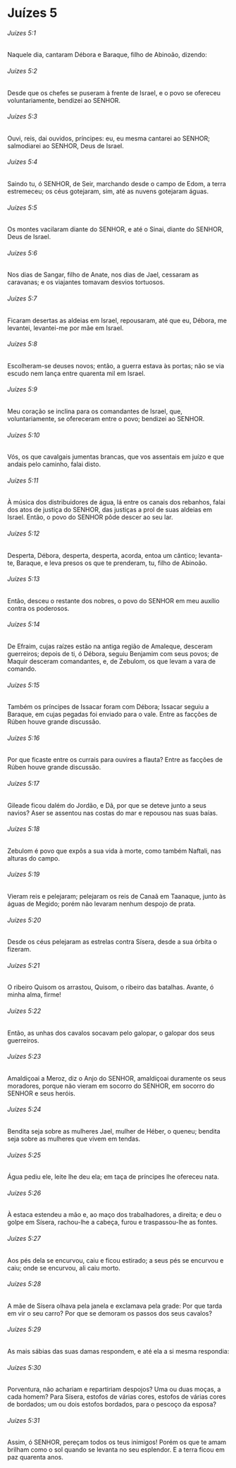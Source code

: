 # Juízes 5

###### Juízes 5:1

Naquele dia, cantaram Débora e Baraque, filho de Abinoão, dizendo:

###### Juízes 5:2

Desde que os chefes se puseram à frente de Israel, e o povo se ofereceu voluntariamente, bendizei ao SENHOR.

###### Juízes 5:3

Ouvi, reis, dai ouvidos, príncipes: eu, eu mesma cantarei ao SENHOR; salmodiarei ao SENHOR, Deus de Israel.

###### Juízes 5:4

Saindo tu, ó SENHOR, de Seir, marchando desde o campo de Edom, a terra estremeceu; os céus gotejaram, sim, até as nuvens gotejaram águas.

###### Juízes 5:5

Os montes vacilaram diante do SENHOR, e até o Sinai, diante do SENHOR, Deus de Israel.

###### Juízes 5:6

Nos dias de Sangar, filho de Anate, nos dias de Jael, cessaram as caravanas; e os viajantes tomavam desvios tortuosos.

###### Juízes 5:7

Ficaram desertas as aldeias em Israel, repousaram, até que eu, Débora, me levantei, levantei-me por mãe em Israel.

###### Juízes 5:8

Escolheram-se deuses novos; então, a guerra estava às portas; não se via escudo nem lança entre quarenta mil em Israel.

###### Juízes 5:9

Meu coração se inclina para os comandantes de Israel, que, voluntariamente, se ofereceram entre o povo; bendizei ao SENHOR.

###### Juízes 5:10

Vós, os que cavalgais jumentas brancas, que vos assentais em juízo e que andais pelo caminho, falai disto.

###### Juízes 5:11

À música dos distribuidores de água, lá entre os canais dos rebanhos, falai dos atos de justiça do SENHOR, das justiças a prol de suas aldeias em Israel. Então, o povo do SENHOR pôde descer ao seu lar.

###### Juízes 5:12

Desperta, Débora, desperta, desperta, acorda, entoa um cântico; levanta-te, Baraque, e leva presos os que te prenderam, tu, filho de Abinoão.

###### Juízes 5:13

Então, desceu o restante dos nobres, o povo do SENHOR em meu auxílio contra os poderosos.

###### Juízes 5:14

De Efraim, cujas raízes estão na antiga região de Amaleque, desceram guerreiros; depois de ti, ó Débora, seguiu Benjamim com seus povos; de Maquir desceram comandantes, e, de Zebulom, os que levam a vara de comando.

###### Juízes 5:15

Também os príncipes de Issacar foram com Débora; Issacar seguiu a Baraque, em cujas pegadas foi enviado para o vale. Entre as facções de Rúben houve grande discussão.

###### Juízes 5:16

Por que ficaste entre os currais para ouvires a flauta? Entre as facções de Rúben houve grande discussão.

###### Juízes 5:17

Gileade ficou dalém do Jordão, e Dã, por que se deteve junto a seus navios? Aser se assentou nas costas do mar e repousou nas suas baías.

###### Juízes 5:18

Zebulom é povo que expôs a sua vida à morte, como também Naftali, nas alturas do campo.

###### Juízes 5:19

Vieram reis e pelejaram; pelejaram os reis de Canaã em Taanaque, junto às águas de Megido; porém não levaram nenhum despojo de prata.

###### Juízes 5:20

Desde os céus pelejaram as estrelas contra Sísera, desde a sua órbita o fizeram.

###### Juízes 5:21

O ribeiro Quisom os arrastou, Quisom, o ribeiro das batalhas. Avante, ó minha alma, firme!

###### Juízes 5:22

Então, as unhas dos cavalos socavam pelo galopar, o galopar dos seus guerreiros.

###### Juízes 5:23

Amaldiçoai a Meroz, diz o Anjo do SENHOR, amaldiçoai duramente os seus moradores, porque não vieram em socorro do SENHOR, em socorro do SENHOR e seus heróis.

###### Juízes 5:24

Bendita seja sobre as mulheres Jael, mulher de Héber, o queneu; bendita seja sobre as mulheres que vivem em tendas.

###### Juízes 5:25

Água pediu ele, leite lhe deu ela; em taça de príncipes lhe ofereceu nata.

###### Juízes 5:26

À estaca estendeu a mão e, ao maço dos trabalhadores, a direita; e deu o golpe em Sísera, rachou-lhe a cabeça, furou e traspassou-lhe as fontes.

###### Juízes 5:27

Aos pés dela se encurvou, caiu e ficou estirado; a seus pés se encurvou e caiu; onde se encurvou, ali caiu morto.

###### Juízes 5:28

A mãe de Sísera olhava pela janela e exclamava pela grade: Por que tarda em vir o seu carro? Por que se demoram os passos dos seus cavalos?

###### Juízes 5:29

As mais sábias das suas damas respondem, e até ela a si mesma respondia:

###### Juízes 5:30

Porventura, não achariam e repartiriam despojos? Uma ou duas moças, a cada homem? Para Sísera, estofos de várias cores, estofos de várias cores de bordados; um ou dois estofos bordados, para o pescoço da esposa?

###### Juízes 5:31

Assim, ó SENHOR, pereçam todos os teus inimigos! Porém os que te amam brilham como o sol quando se levanta no seu esplendor. E a terra ficou em paz quarenta anos.

